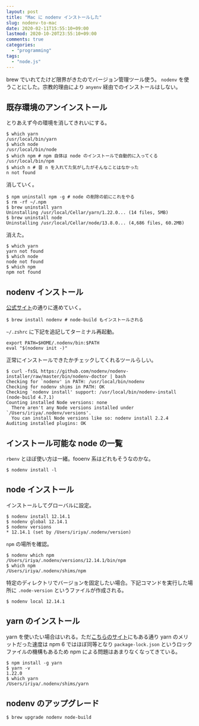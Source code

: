 ```yaml
---
layout: post
title: "Mac に nodenv インストールした"
slug: nodenv-to-mac
date: 2020-02-11T15:55:10+09:00
lastmod: 2020-10-20T23:55:10+09:00
comments: true
categories:
  - "programming"
tags:
  - "node.js"
---
```


brew でいれてたけど限界がきたのでバージョン管理ツール使う。
`nodenv` を使うことにした。宗教的理由により `anyenv` 経由でのインストールはしない。

## 既存環境のアンインストール

とりあえず今の環境を消してきれいにする。

```shell
$ which yarn
/usr/local/bin/yarn
$ which node
/usr/local/bin/node
$ which npm # npm 自体は node のインストールで自動的に入ってくる
/usr/local/bin/npm
$ which n # 昔 n を入れてた気がしたがそんなことはなかった
n not found
```

消していく。

```shell
$ npm uninstall npm -g # node の削除の前にこれをやる
$ rm -rf ~/.npm
$ brew uninstall yarn
Uninstalling /usr/local/Cellar/yarn/1.22.0... (14 files, 5MB)
$ brew uninstall node
Uninstalling /usr/local/Cellar/node/13.8.0... (4,686 files, 60.2MB)
```

消えた。

```shell
$ which yarn
yarn not found
$ which node
node not found
$ which npm
npm not found
```

## nodenv インストール

[公式サイト](https://github.com/nodenv/nodenv)の通りに進めていく。

```shell
$ brew install nodenv # node-build もインストールされる
```

`~/.zshrc` に下記を追記してターミナル再起動。

```.zshrc
export PATH=$HOME/.nodenv/bin:$PATH
eval "$(nodenv init -)"
```

正常にインストールできたかチェックしてくれるツールらしい。

```
$ curl -fsSL https://github.com/nodenv/nodenv-installer/raw/master/bin/nodenv-doctor | bash
Checking for `nodenv' in PATH: /usr/local/bin/nodenv
Checking for nodenv shims in PATH: OK
Checking `nodenv install' support: /usr/local/bin/nodenv-install (node-build 4.7.1)
Counting installed Node versions: none
  There aren't any Node versions installed under `/Users/iriya/.nodenv/versions'.
  You can install Node versions like so: nodenv install 2.2.4
Auditing installed plugins: OK
```

## インストール可能な node の一覧

`rbenv` とほぼ使い方は一緒。fooenv 系はどれもそうなのかな。

```shell
$ nodenv install -l
```

## node インストール

インストールしてグローバルに設定。

```shell
$ nodenv install 12.14.1
$ nodenv global 12.14.1
$ nodenv versions
* 12.14.1 (set by /Users/iriya/.nodenv/version)
```

`npm` の場所を確認。

```shell
$ nodenv which npm
/Users/iriya/.nodenv/versions/12.14.1/bin/npm
$ which npm
/Users/iriya/.nodenv/shims/npm
```

特定のディレクトリでバージョンを固定したい場合。下記コマンドを実行した場所に `.node-version` というファイルが作成される。

```shell
$ nodenv local 12.14.1
```

## yarn のインストール

yarn を使いたい場合はいれる。ただ[こちらのサイト](https://developers.freee.co.jp/entry/sayonara-yarn)にもある通り yarn のメリットだった速度は npm 6 ではほぼ同等となり `package-lock.json` というロックファイルの機構もあるため npm による問題はあまりなくなってきている。

```shell
$ npm install -g yarn
$ yarn -v
1.22.0
$ which yarn
/Users/iriya/.nodenv/shims/yarn
```

## nodenv のアップグレード

```shell
$ brew upgrade nodenv node-build
```
